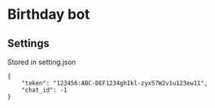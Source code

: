 # Birthday bot

## Settings 
Stored in setting.json

```
{
    "token": "123456:ABC-DEF1234ghIkl-zyx57W2v1u123ew11",
    "chat_id": -1
}
```
